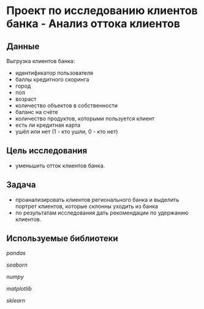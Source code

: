 # Проект по исследованию клиентов банка - Анализ оттока клиентов

## Данные 

Выгрузка клиентов банка:
- идентификатор пользователя
- баллы кредитного скоринга
- город
- пол
- возраст
- количество объектов в собственности
- баланс на счёте
- количество продуктов, которыми пользуется клиент
- есть ли кредитная карта
- ушёл или нет (1 - кто ушли, 0 - кто нет)

## Цель исследования

- уменьшить отток клиентов банка.

## Задача

- проанализировать клиентов регионального банка и выделить портрет клиентов, которые склонны уходить из банка
- по результатам исследования дать рекомендации по удержанию клиентов.

## Используемые библиотеки
*pandas*

*seaborn*

*numpy*

*matplotlib*

*sklearn*
